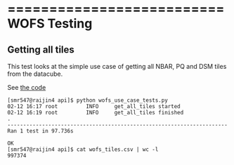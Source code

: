 ==========================
WOFS Testing
==========================

Getting all tiles
-----------------

This test looks at the simple use case of getting all NBAR, PQ and DSM tiles from the datacube. 

See [the code](https://github.com/GeoscienceAustralia/agdc/blob/stevenring/api/api/source/test/python/datacube/api/wofs_use_case_tests.py)
```
[smr547@raijin4 api]$ python wofs_use_case_tests.py
02-12 16:17 root         INFO     get_all_tiles started
02-12 16:19 root         INFO     get_all_tiles finished
.
----------------------------------------------------------------------
Ran 1 test in 97.736s
  
OK
[smr547@raijin4 api]$ cat wofs_tiles.csv | wc -l
997374
```
